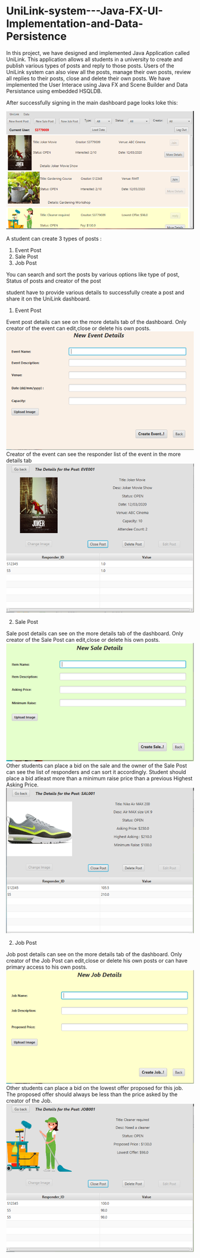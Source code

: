 # UniLink-system---Java-FX-UI-Implementation-and-Data-Persistence


In this project, we have designed and implemented Java Application called UniLink. This application allows all students in a university to create
and publish various types of posts and reply to those posts. Users of the UniLink system can also view all the posts, manage their own posts, review all replies to their posts,
close and delete their own posts. 
We have implemented the User Interace using Java FX and Scene Builder and Data Persistance using embedded HSQLDB.

After successfully signing in the main dashboard page looks loke this: 

![Main Dashboard](/Images/P1.PNG)

A student can create 3 types of posts :

1. Event Post 
2. Sale Post
3. Job Post

You can search and sort the posts by various options like type of post, Status of posts and creator of the post

student have to provide various details to successfully create a post and share it on the UniLink dashboard.

1.  Event Post

Event post details can see on the more details tab of the dashboard. Only creator of the event can edit,close or delete his own posts.
![Event Creation](/Images/P3.PNG)
Creator of the event can see the responder list of the event in the more details tab
![Event Details](/Images/P2.PNG)


2.  Sale Post

Sale post details can see on the more details tab of the dashboard. Only creator of the Sale Post can edit,close or delete his own posts.
![Sale Creation](/Images/P4.PNG)
Other students can place a bid on the sale and the owner of the Sale Post can see the list of responders and can sort it accordingly. Student should place a bid atleast more than a minimum raise price than a previous Highest Asking Price.
![Sale Details](/Images/P7.PNG)


2.  Job Post

Job post details can see on the more details tab of the dashboard. Only creator of the Job Post can edit,close or delete his own posts or can have primary access to his own posts.
![Job Creation](/Images/P5.PNG)
Other students can place a bid on the lowest offer proposed for this job. The proposed offer should always be less than the price asked by the creator of the Job. 
![Job Details](/Images/P6.PNG)
